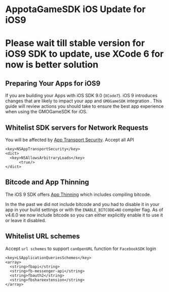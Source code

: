 AppotaGameSDK iOS Update for iOS9
====

# Please wait till stable version for iOS9 SDK to update, use XCode 6 for now is better solution

## Preparing Your Apps for iOS9
If you are building your Apps with iOS SDK 9.0 (`XCode7`). iOS 9 introduces changes that are likely to impact your app and `GMOGameSDK` integration . This guide will review actions you should take to ensure the best app experience when using the GMOGameSDK for iOS.


## Whitelist SDK servers for Network Requests
You will be affected by [App Transport Security](https://developer.apple.com/library/prerelease/ios/technotes/App-Transport-Security-Technote/). Accept all API

```
<key>NSAppTransportSecurity</key>
<dict>
  <key>NSAllowsArbitraryLoads</key>
      <true/>
</dict>
```

## Bitcode and App Thinning
The iOS 9 SDK offers [App Thinning](https://developer.apple.com/library/prerelease/watchos/documentation/IDEs/Conceptual/AppDistributionGuide/AppThinning/AppThinning.html) which includes compiling bitcode.

In the the past we did not include bitcode and you had to disable it in your app in your build settings or with the `ENABLE_BITCODE=NO` compiler flag. As of v4.6.0 we now include bitcode so you can either explicitly enable it to use it or leave it disabled.

## Whitelist URL schemes
Accept `url schemes` to support `canOpenURL` function for `FacebookSDK` login

```
<key>LSApplicationQueriesSchemes</key>
<array>
  <string>fbapi</string>
  <string>fb-messenger-api</string>
  <string>fbauth2</string>
  <string>fbshareextension</string>    
</array>

```
